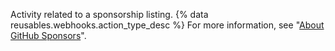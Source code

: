 Activity related to a sponsorship listing. {% data reusables.webhooks.action_type_desc %} For more information, see "[About GitHub Sponsors](/github/supporting-the-open-source-community-with-github-sponsors/about-github-sponsors)".